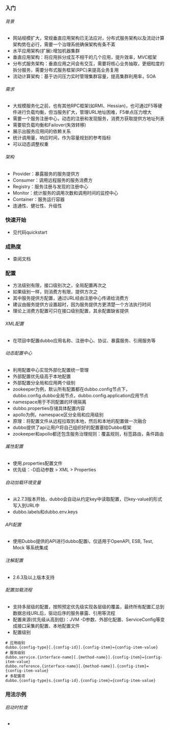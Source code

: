 ### 入门
###### 背景
- 网站规模扩大，常规垂直应用架构已无法应对，分布式服务架构以及流动计算架构势在必行，需要一个治理系统确保架构有条不紊
- 水平应用架构(扩展):增加机器集群
- 垂直应用架构：将应用拆分成互不相干的几个应用，提升效率，MVC框架
- 分布式服务架构：垂直应用之间会有交互，需要将核心业务抽取，更细粒度的拆分服务，需要分布式服务框架(RPC)来提高业务复用
- 流动计算架构：基于访问压力实时管理集群容量，提高集群利用率，SOA
###### 需求
- 大规模服务化之前，也有其他RPC框架(如RMI、Hessian)，也可通过F5等硬件进行负载均衡，但当服务扩大，管理URL地址困难，F5单点压力增大
- 需要一个服务注册中心，动态的注册和发现服务，消费方获取提供方地址列表
- 需要软负载均衡和Failover(失效转移)
- 展示出服务应用间的依赖关系
- 统计调用量，响应时间，作为容量规划的参考指标
- 可以动态调整权重
###### 架构
- Provider：暴露服务的服务提供方
- Consumer：调用远程服务的服务消费方
- Registry：服务注册与发现的注册中心
- Monitor：统计服务的调用次数和调用时间的监控中心
- Container：服务运行容器
- 连通性、健壮性、升级性
### 快速开始
- 见代码quickstart
### 成熟度
- 查阅文档
### 配置
- 方法级别有限，接口级别次之，全局配置再次之
- 如果级别一样，则消费方有限，提供方次之
- 其中服务提供方配置，通过URL经由注册中心传递给消费方
- 建议由服务提供方设置超时，因为服务提供方更清楚一个方法执行时间
- 理论上消费方配置可只在接口级别配置，其余配置缺省提供
###### XML配置
- 在项目中配置dubbo应用名称、注册中心、协议、暴露服务、引用服务等
###### 动态配置中心
- 利用配置中心实现外部化配置统一管理
- 外部配置优先级高于本地配置
- 外部配置分全局和应用两个级别
- zookeeper为例，默认所有配置都在dubbo.config节点下，dubbo.config.dubbo全局节点，dubbo.config.application应用节点
- namespace用于不同配置的环境隔离
- dubbo.properties存储具体配置内容
- apollo为例，namespace区分全局和应用级别
- 原理：将配置文件从远程拉取到本地，然后和本地的配置做一次融合
- dubbo提供了api让用户将自己组织好的配置塞给Dubbo框架
- zookeeper和apollo都还包含服务治理规则：覆盖规则，标签路由，条件路由
###### 属性配置
- 使用.properties配置文件
- 优先级：-D启动参数 > XML > Properties
###### 自动加载环境变量
- 从2.7.3版本开始，dubbo会自动从约定key中读取配置，已key-value的形式写入到URL中
- dubbo.labels和dubbo.env.keys
###### API配置
- 使用Dubbo提供的API进行dubbo配置i，仅适用于OpenAPI, ESB, Test, Mock 等系统集成
###### 注解配置
- 2.6.3及以上版本支持
###### 配置加载流程
- 支持多层级的配置，按照预定优先级实现各层级的覆盖，最终所有配置汇总到数据总线URL后，驱动后序的服务暴露、引用等流程
- 配置来源(优先级从高到低)：JVM -D参数、外部化配置、ServiceConfig等变成接口采集的配置、本地配置文件
- 配置级别
```
# 应用级别
dubbo.{config-type}[.{config-id}].{config-item}={config-item-value}
# 服务级别
dubbo.service.{interface-name}[.{method-name}].{config-item}={config-item-value}
dubbo.reference.{interface-name}[.{method-name}].{config-item}={config-item-value}
# 多配置项
dubbo.{config-type}s.{config-id}.{config-item}={config-item-value}
```
### 用法示例
###### 启动时检查
- 
